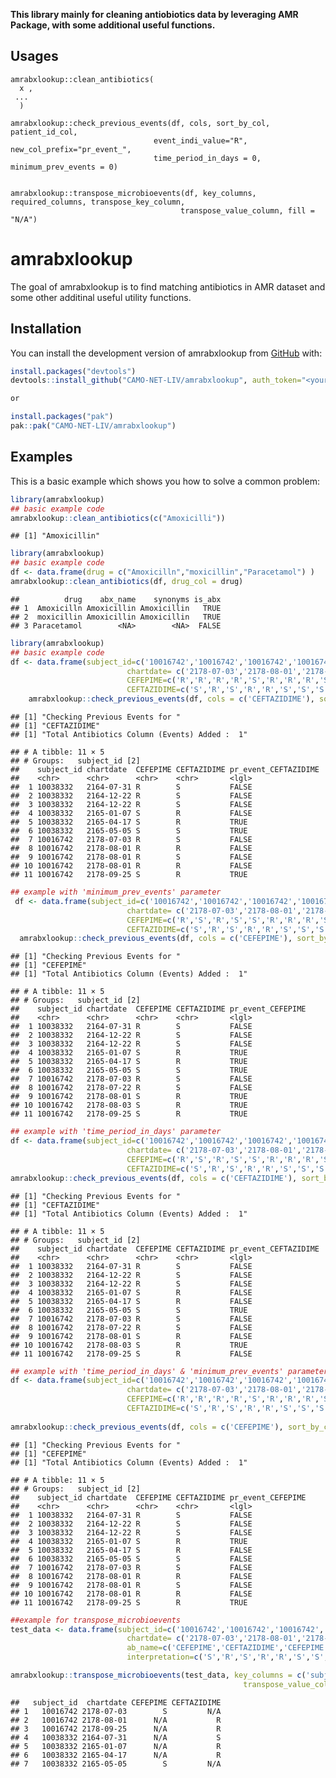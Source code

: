 
**This library mainly for cleaning antiobiotics data by leveraging AMR
Package, with some additional useful functions.**

## Usages

    amrabxlookup::clean_antibiotics(
      x ,
     ... 
      )

    amrabxlookup::check_previous_events(df, cols, sort_by_col, patient_id_col,
                                    event_indi_value="R", new_col_prefix="pr_event_", 
                                    time_period_in_days = 0, minimum_prev_events = 0)
      

    amrabxlookup::transpose_microbioevents(df, key_columns, required_columns, transpose_key_column,
                                          transpose_value_column, fill = "N/A")                              
                                    

<!-- df   A data frame containing microbiology events -->
<!-- cols  Columns for each antibiotics which contains events -->
<!-- sort_by_col  A date column to order the input data frame -->
<!-- patient_id_col  Patient Id Column -->
<!-- event_indi_value (optional)  Event value indicating Resistance (Default 'R' ) -->
<!-- new_col_prefix (optional)   Custom Prefix for new column(Default 'pr_event_' ) -->
<!-- time_period_in_days (optional)  Values to check any  previous events in last 'n' days or not -->
<!-- minimum_prev_events (optional)  Values to check any 'n' number of previous events happened or not -->

# amrabxlookup

<!-- badges: start -->
<!-- badges: end -->

The goal of amrabxlookup is to find matching antibiotics in AMR dataset
and some other additinal useful utility functions.

## Installation

You can install the development version of amrabxlookup from
[GitHub](https://github.com/) with:

``` r
install.packages("devtools")
devtools::install_github("CAMO-NET-LIV/amrabxlookup", auth_token="<your_personal_access_token>")

or

install.packages("pak")
pak::pak("CAMO-NET-LIV/amrabxlookup")
```

## Examples

This is a basic example which shows you how to solve a common problem:

``` r
library(amrabxlookup)
## basic example code
amrabxlookup::clean_antibiotics(c("Amoxicilli"))
```

    ## [1] "Amoxicillin"

``` r
library(amrabxlookup)
## basic example code
df <- data.frame(drug = c("Amoxicilln","moxicillin","Paracetamol") )
amrabxlookup::clean_antibiotics(df, drug_col = drug)
```

    ##          drug    abx_name    synonyms is_abx
    ## 1  Amoxicilln Amoxicillin Amoxicillin   TRUE
    ## 2  moxicillin Amoxicillin Amoxicillin   TRUE
    ## 3 Paracetamol        <NA>        <NA>  FALSE

``` r
library(amrabxlookup)
## basic example code
df <- data.frame(subject_id=c('10016742','10016742','10016742','10016742','10016742','10038332','10038332','10038332','10038332','10038332','10038332'),
                          chartdate= c('2178-07-03','2178-08-01','2178-08-01','2178-08-01','2178-09-25','2164-07-31','2164-12-22','2164-12-22','2165-01-07','2165-04-17','2165-05-05'),
                          CEFEPIME=c('R','R','R','R','S','R','R','R','S','S','S'),
                          CEFTAZIDIME=c('S','R','S','R','R','S','S','S','R','R','S'))
    amrabxlookup::check_previous_events(df, cols = c('CEFTAZIDIME'), sort_by_col = 'chartdate', patient_id_col = 'subject_id', event_indi_value='R')
```

    ## [1] "Checking Previous Events for "
    ## [1] "CEFTAZIDIME"
    ## [1] "Total Antibiotics Column (Events) Added :  1"

    ## # A tibble: 11 × 5
    ## # Groups:   subject_id [2]
    ##    subject_id chartdate  CEFEPIME CEFTAZIDIME pr_event_CEFTAZIDIME
    ##    <chr>      <chr>      <chr>    <chr>       <lgl>               
    ##  1 10038332   2164-07-31 R        S           FALSE               
    ##  2 10038332   2164-12-22 R        S           FALSE               
    ##  3 10038332   2164-12-22 R        S           FALSE               
    ##  4 10038332   2165-01-07 S        R           FALSE               
    ##  5 10038332   2165-04-17 S        R           TRUE                
    ##  6 10038332   2165-05-05 S        S           TRUE                
    ##  7 10016742   2178-07-03 R        S           FALSE               
    ##  8 10016742   2178-08-01 R        R           FALSE               
    ##  9 10016742   2178-08-01 R        S           FALSE               
    ## 10 10016742   2178-08-01 R        R           FALSE               
    ## 11 10016742   2178-09-25 S        R           TRUE

``` r
## example with 'minimum_prev_events' parameter
 df <- data.frame(subject_id=c('10016742','10016742','10016742','10016742','10016742','10038332','10038332','10038332','10038332','10038332','10038332'),
                          chartdate= c('2178-07-03','2178-08-01','2178-07-22','2178-08-03','2178-09-25','2164-07-31','2164-12-22','2164-12-22','2165-01-07','2165-04-17','2165-05-05'),
                          CEFEPIME=c('R','S','R','S','S','R','R','R','S','S','S'),
                          CEFTAZIDIME=c('S','R','S','R','R','S','S','S','R','R','S'))
  amrabxlookup::check_previous_events(df, cols = c('CEFEPIME'), sort_by_col = 'chartdate', patient_id_col = 'subject_id', minimum_prev_events = 2)
```

    ## [1] "Checking Previous Events for "
    ## [1] "CEFEPIME"
    ## [1] "Total Antibiotics Column (Events) Added :  1"

    ## # A tibble: 11 × 5
    ## # Groups:   subject_id [2]
    ##    subject_id chartdate  CEFEPIME CEFTAZIDIME pr_event_CEFEPIME
    ##    <chr>      <chr>      <chr>    <chr>       <lgl>            
    ##  1 10038332   2164-07-31 R        S           FALSE            
    ##  2 10038332   2164-12-22 R        S           FALSE            
    ##  3 10038332   2164-12-22 R        S           FALSE            
    ##  4 10038332   2165-01-07 S        R           TRUE             
    ##  5 10038332   2165-04-17 S        R           TRUE             
    ##  6 10038332   2165-05-05 S        S           TRUE             
    ##  7 10016742   2178-07-03 R        S           FALSE            
    ##  8 10016742   2178-07-22 R        S           FALSE            
    ##  9 10016742   2178-08-01 S        R           TRUE             
    ## 10 10016742   2178-08-03 S        R           TRUE             
    ## 11 10016742   2178-09-25 S        R           TRUE

``` r
## example with 'time_period_in_days' parameter
df <- data.frame(subject_id=c('10016742','10016742','10016742','10016742','10016742','10038332','10038332','10038332','10038332','10038332','10038332'),
                          chartdate= c('2178-07-03','2178-08-01','2178-07-22','2178-08-03','2178-09-25','2164-07-31','2164-12-22','2164-12-22','2165-01-07','2165-04-17','2165-05-05'),
                          CEFEPIME=c('R','S','R','S','S','R','R','R','S','S','S'),
                          CEFTAZIDIME=c('S','R','S','R','R','S','S','S','R','R','S'))
amrabxlookup::check_previous_events(df, cols = c('CEFTAZIDIME'), sort_by_col = 'chartdate', patient_id_col = 'subject_id', time_period_in_days = 25)
```

    ## [1] "Checking Previous Events for "
    ## [1] "CEFTAZIDIME"
    ## [1] "Total Antibiotics Column (Events) Added :  1"

    ## # A tibble: 11 × 5
    ## # Groups:   subject_id [2]
    ##    subject_id chartdate  CEFEPIME CEFTAZIDIME pr_event_CEFTAZIDIME
    ##    <chr>      <chr>      <chr>    <chr>       <lgl>               
    ##  1 10038332   2164-07-31 R        S           FALSE               
    ##  2 10038332   2164-12-22 R        S           FALSE               
    ##  3 10038332   2164-12-22 R        S           FALSE               
    ##  4 10038332   2165-01-07 S        R           FALSE               
    ##  5 10038332   2165-04-17 S        R           FALSE               
    ##  6 10038332   2165-05-05 S        S           TRUE                
    ##  7 10016742   2178-07-03 R        S           FALSE               
    ##  8 10016742   2178-07-22 R        S           FALSE               
    ##  9 10016742   2178-08-01 S        R           FALSE               
    ## 10 10016742   2178-08-03 S        R           TRUE                
    ## 11 10016742   2178-09-25 S        R           FALSE

``` r
## example with 'time_period_in_days' & 'minimum_prev_events' parameters
df <- data.frame(subject_id=c('10016742','10016742','10016742','10016742','10016742','10038332','10038332','10038332','10038332','10038332','10038332'),
                          chartdate= c('2178-07-03','2178-08-01','2178-08-01','2178-08-01','2178-09-25','2164-07-31','2164-12-22','2164-12-22','2165-01-07','2165-04-17','2165-05-05'),
                          CEFEPIME=c('R','R','R','R','S','R','R','R','S','S','S'),
                          CEFTAZIDIME=c('S','R','S','R','R','S','S','S','R','R','S'))
                          
amrabxlookup::check_previous_events(df, cols = c('CEFEPIME'), sort_by_col = 'chartdate', patient_id_col = 'subject_id', time_period_in_days = 62, minimum_prev_events = 2)
```

    ## [1] "Checking Previous Events for "
    ## [1] "CEFEPIME"
    ## [1] "Total Antibiotics Column (Events) Added :  1"

    ## # A tibble: 11 × 5
    ## # Groups:   subject_id [2]
    ##    subject_id chartdate  CEFEPIME CEFTAZIDIME pr_event_CEFEPIME
    ##    <chr>      <chr>      <chr>    <chr>       <lgl>            
    ##  1 10038332   2164-07-31 R        S           FALSE            
    ##  2 10038332   2164-12-22 R        S           FALSE            
    ##  3 10038332   2164-12-22 R        S           FALSE            
    ##  4 10038332   2165-01-07 S        R           TRUE             
    ##  5 10038332   2165-04-17 S        R           FALSE            
    ##  6 10038332   2165-05-05 S        S           FALSE            
    ##  7 10016742   2178-07-03 R        S           FALSE            
    ##  8 10016742   2178-08-01 R        R           FALSE            
    ##  9 10016742   2178-08-01 R        S           FALSE            
    ## 10 10016742   2178-08-01 R        R           FALSE            
    ## 11 10016742   2178-09-25 S        R           TRUE

``` r
##example for transpose_microbioevents
test_data <- data.frame(subject_id=c('10016742','10016742','10016742','10016742','10016742','10038332','10038332','10038332','10038332','10038332','10038332'),
                          chartdate= c('2178-07-03','2178-08-01','2178-08-01','2178-08-01','2178-09-25','2164-07-31','2164-12-22','2164-12-22','2165-01-07','2165-04-17','2165-05-05'),
                          ab_name=c('CEFEPIME','CEFTAZIDIME','CEFEPIME','CEFEPIME','CEFTAZIDIME','CEFTAZIDIME','CEFEPIME','CEFEPIME','CEFTAZIDIME','CEFTAZIDIME','CEFEPIME'),
                          interpretation=c('S','R','S','R','R','S','S','S','R','R','S'))

amrabxlookup::transpose_microbioevents(test_data, key_columns = c('subject_id','chartdate','ab_name') , required_columns =c('subject_id','chartdate'), transpose_key_column = 'ab_name',
                                                    transpose_value_column = 'interpretation', fill = "N/A", non_empty_filter_column='subject_id')
```

    ##   subject_id  chartdate CEFEPIME CEFTAZIDIME
    ## 1   10016742 2178-07-03        S         N/A
    ## 2   10016742 2178-08-01      N/A           R
    ## 3   10016742 2178-09-25      N/A           R
    ## 4   10038332 2164-07-31      N/A           S
    ## 5   10038332 2165-01-07      N/A           R
    ## 6   10038332 2165-04-17      N/A           R
    ## 7   10038332 2165-05-05        S         N/A
